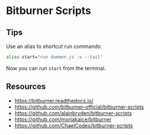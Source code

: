 # Bitburner Scripts

## Tips

Use an alias to shortcut run commands: 

```sh
alias start="run daemon.js -v --tail"
```

Now you can run `start` from the terminal.


## Resources

- https://bitburner.readthedocs.io/
- https://github.com/bitburner-official/bitburner-scripts
- https://github.com/alainbryden/bitburner-scripts
- https://github.com/moriakaice/bitburner
- https://github.com/ChaelCodes/bitburner-scripts
